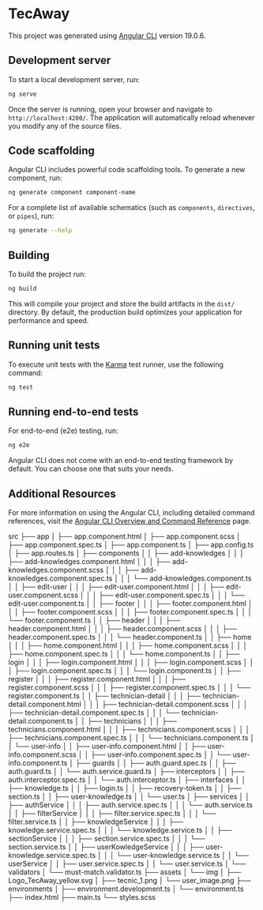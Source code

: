 # TecAway

This project was generated using [Angular CLI](https://github.com/angular/angular-cli) version 19.0.6.

## Development server

To start a local development server, run:

```bash
ng serve
```

Once the server is running, open your browser and navigate to `http://localhost:4200/`. The application will automatically reload whenever you modify any of the source files.

## Code scaffolding

Angular CLI includes powerful code scaffolding tools. To generate a new component, run:

```bash
ng generate component component-name
```

For a complete list of available schematics (such as `components`, `directives`, or `pipes`), run:

```bash
ng generate --help
```

## Building

To build the project run:

```bash
ng build
```

This will compile your project and store the build artifacts in the `dist/` directory. By default, the production build optimizes your application for performance and speed.

## Running unit tests

To execute unit tests with the [Karma](https://karma-runner.github.io) test runner, use the following command:

```bash
ng test
```

## Running end-to-end tests

For end-to-end (e2e) testing, run:

```bash
ng e2e
```

Angular CLI does not come with an end-to-end testing framework by default. You can choose one that suits your needs.

## Additional Resources

For more information on using the Angular CLI, including detailed command references, visit the [Angular CLI Overview and Command Reference](https://angular.dev/tools/cli) page.


src
├── app
│   ├── app.component.html
│   ├── app.component.scss
│   ├── app.component.spec.ts
│   ├── app.component.ts
│   ├── app.config.ts
│   ├── app.routes.ts
│   ├── components
│   │   ├── add-knowledges
│   │   │   ├── add-knowledges.component.html
│   │   │   ├── add-knowledges.component.scss
│   │   │   ├── add-knowledges.component.spec.ts
│   │   │   └── add-knowledges.component.ts
│   │   ├── edit-user
│   │   │   ├── edit-user.component.html
│   │   │   ├── edit-user.component.scss
│   │   │   ├── edit-user.component.spec.ts
│   │   │   └── edit-user.component.ts
│   │   ├── footer
│   │   │   ├── footer.component.html
│   │   │   ├── footer.component.scss
│   │   │   ├── footer.component.spec.ts
│   │   │   └── footer.component.ts
│   │   ├── header
│   │   │   ├── header.component.html
│   │   │   ├── header.component.scss
│   │   │   ├── header.component.spec.ts
│   │   │   └── header.component.ts
│   │   ├── home
│   │   │   ├── home.component.html
│   │   │   ├── home.component.scss
│   │   │   ├── home.component.spec.ts
│   │   │   └── home.component.ts
│   │   ├── login
│   │   │   ├── login.component.html
│   │   │   ├── login.component.scss
│   │   │   ├── login.component.spec.ts
│   │   │   └── login.component.ts
│   │   ├── register
│   │   │   ├── register.component.html
│   │   │   ├── register.component.scss
│   │   │   ├── register.component.spec.ts
│   │   │   └── register.component.ts
│   │   ├── technician-detail
│   │   │   ├── technician-detail.component.html
│   │   │   ├── technician-detail.component.scss
│   │   │   ├── technician-detail.component.spec.ts
│   │   │   └── technician-detail.component.ts
│   │   ├── technicians
│   │   │   ├── technicians.component.html
│   │   │   ├── technicians.component.scss
│   │   │   ├── technicians.component.spec.ts
│   │   │   └── technicians.component.ts
│   │   └── user-info
│   │       ├── user-info.component.html
│   │       ├── user-info.component.scss
│   │       ├── user-info.component.spec.ts
│   │       └── user-info.component.ts
│   ├── guards
│   │   ├── auth.guard.spec.ts
│   │   ├── auth.guard.ts
│   │   └── auth.service.guard.ts
│   ├── interceptors
│   │   ├── auth.interceptor.spec.ts
│   │   └── auth.interceptor.ts
│   ├── interfaces
│   │   ├── knowledge.ts
│   │   ├── login.ts
│   │   ├── recovery-token.ts
│   │   ├── section.ts
│   │   ├── user-knowledge.ts
│   │   └── user.ts
│   ├── services
│   │   ├── authService
│   │   │   ├── auth.service.spec.ts
│   │   │   └── auth.service.ts
│   │   ├── filterService
│   │   │   ├── filter.service.spec.ts
│   │   │   └── filter.service.ts
│   │   ├── knowledgeService
│   │   │   ├── knowledge.service.spec.ts
│   │   │   └── knowledge.service.ts
│   │   ├── sectionService
│   │   │   ├── section.service.spec.ts
│   │   │   └── section.service.ts
│   │   ├── userKowledgeService
│   │   │   ├── user-knowledge.service.spec.ts
│   │   │   └── user-knowledge.service.ts
│   │   └── userService
│   │       ├── user.service.spec.ts
│   │       └── user.service.ts
│   └── validators
│       └── must-match.validator.ts
├── assets
│   └── img
│       ├── Logo_TecAway_yellow.svg
│       ├── tecnic_1.png
│       └── user_image.png
├── environments
│   ├── environment.development.ts
│   └── environment.ts
├── index.html
├── main.ts
└── styles.scss